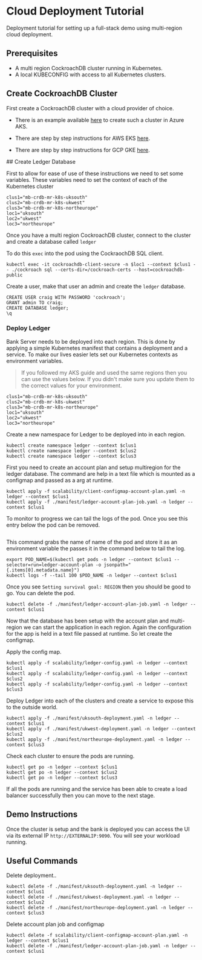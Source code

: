 # Cloud Deployment Tutorial

Deployment tutorial for setting up a full-stack demo using multi-region cloud deployment.

## Prerequisites

- A multi region CockroachDB cluster running in Kubernetes.
- A local KUBECONFIG with access to all Kubernetes clusters.

## Create CockroachDB Cluster

First create a CockroachDB cluster with a cloud provider of choice.

- There is an example available [here](https://github.com/mbookham7/mb-crdb-multi-region-aks) to create such a cluster in Azure AKS.

- There are step by step instructions for AWS EKS [here](https://www.cockroachlabs.com/docs/stable/orchestrate-cockroachdb-with-kubernetes-multi-cluster.html).

- There are step by step instructions for GCP GKE [here](https://www.cockroachlabs.com/docs/stable/orchestrate-cockroachdb-with-kubernetes-multi-cluster.html?filters=eks).

## Create Ledger Database

First to allow for ease of use of these instructions we need to set some variables. These variables need to set the context of each of the Kubernetes cluster
```
clus1="mb-crdb-mr-k8s-uksouth"
clus2="mb-crdb-mr-k8s-ukwest"
clus3="mb-crdb-mr-k8s-northeurope"
loc1="uksouth"
loc2="ukwest"
loc3="northeurope"
```

Once you have a multi region CockroachDB cluster, connect to the cluster and create a database called `ledger`

To do this `exec` into the pod using the CockraochDB SQL client.
```
kubectl exec -it cockroachdb-client-secure -n $loc1 --context $clus1 -- ./cockroach sql --certs-dir=/cockroach-certs --host=cockroachdb-public
```
Create a user, make that user an admin and create the `ledger` database.
```
CREATE USER craig WITH PASSWORD 'cockroach';
GRANT admin TO craig;
CREATE DATABASE ledger; 
\q
```

### Deploy Ledger

Bank Server needs to be deployed into each region. This is done by applying a simple Kubernetes manifest that contains a deployment and a service.
To make our lives easier lets set our Kubernetes contexts as environment variables.
> If you followed my AKS guide and used the same regions then you can use the values below. If you didn't make sure you update them to the correct values for your environment.
```
clus1="mb-crdb-mr-k8s-uksouth"
clus2="mb-crdb-mr-k8s-ukwest"
clus3="mb-crdb-mr-k8s-northeurope"
loc1="uksouth"
loc2="ukwest"
loc3="northeurope"
```

Create a new namespace for Ledger to be deployed into in each region.
```
kubectl create namespace ledger --context $clus1
kubectl create namespace ledger --context $clus2
kubectl create namespace ledger --context $clus3
```

First you need to create an account plan and setup multiregion for the ledger database. The command are help in a text file which is mounted as a configmap and passed as a arg at runtime.
```
kubectl apply -f scalability/client-configmap-account-plan.yaml -n ledger --context $clus1
kubectl apply -f ./manifest/ledger-account-plan-job.yaml -n ledger --context $clus1
```

To monitor to progress we can tail the logs of the pod. Once you see this entry below the pod can be removed.
```
```

This command grabs the name of name of the pod and store it as an environment variable the passes it in the command below to tail the log.
```
export POD_NAME=$(kubectl get pods -n ledger --context $clus1 --selector=run=ledger-account-plan -o jsonpath="{.items[0].metadata.name}")
kubectl logs -f --tail 100 $POD_NAME -n ledger --context $clus1
```

Once you see `Setting survival goal: REGION` then you should be good to go. You can delete the pod.
```
kubectl delete -f ./manifest/ledger-account-plan-job.yaml -n ledger --context $clus1
```

Now that the database has been setup with the account plan and multi-region we can start the application in each region. Again the configuration for the app is held in a text file passed at runtime. So let create the configmap.

Apply the config map.
```
kubectl apply -f scalability/ledger-config.yaml -n ledger --context $clus1
kubectl apply -f scalability/ledger-config.yaml -n ledger --context $clus2
kubectl apply -f scalability/ledger-config.yaml -n ledger --context $clus3
```

Deploy Ledger into each of the clusters and create a service to expose this to the outside world.
```
kubectl apply -f ./manifest/uksouth-deployment.yaml -n ledger --context $clus1
kubectl apply -f ./manifest/ukwest-deployment.yaml -n ledger --context $clus2
kubectl apply -f ./manifest/northeurope-deployment.yaml -n ledger --context $clus3
```

Check each cluster to ensure the pods are running.
```
kubectl get po -n ledger --context $clus1
kubectl get po -n ledger --context $clus2
kubectl get po -n ledger --context $clus3
```

If all the pods are running and the service has been able to create a load balancer successfully then you can move to the next stage.

## Demo Instructions

Once the cluster is setup and the bank is deployed you can access the UI via its external IP `http://EXTERNALIP:9090`. You will see your workload running.

## Useful Commands

Delete deployment..
```
kubectl delete -f ./manifest/uksouth-deployment.yaml -n ledger --context $clus1
kubectl delete -f ./manifest/ukwest-deployment.yaml -n ledger --context $clus2
kubectl delete -f ./manifest/northeurope-deployment.yaml -n ledger --context $clus3
```

Delete account plan job and configmap
```
kubectl delete -f scalability/client-configmap-account-plan.yaml -n ledger --context $clus1
kubectl delete -f ./manifest/ledger-account-plan-job.yaml -n ledger --context $clus1
```